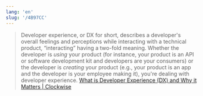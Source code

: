 ```yaml
---
lang: 'en'
slug: '/4B97CC'
---
```


> Developer experience, or DX for short, describes a developer's overall feelings and perceptions while interacting with a technical product, “interacting” having a two-fold meaning. Whether the developer is _using_ your product (for instance, your product is an API or software development kit and developers are your consumers) or the developer is _creating_ your product (e.g., your product is an app and the developer is your employee making it), you're dealing with developer experience. [What is Developer Experience (DX) and Why it Matters | Clockwise](https://www.getclockwise.com/blog/what-is-developer-experience)
